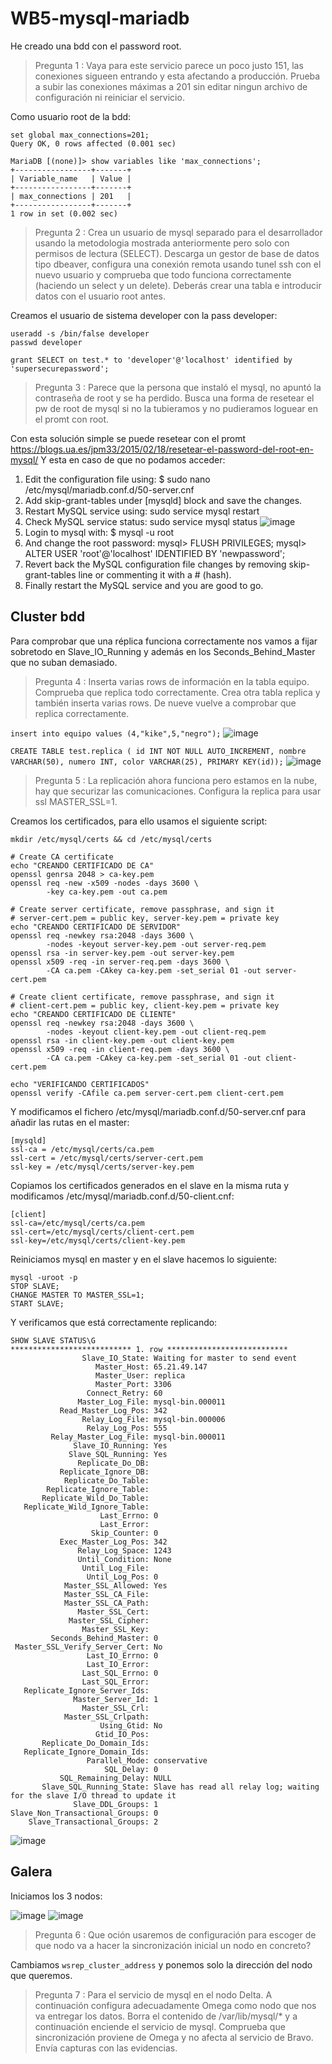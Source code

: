 # WB5-mysql-mariadb

He creado una bdd con el password root.

> Pregunta 1 : Vaya para este servicio parece un poco justo 151, las conexiones sigueen entrando y esta afectando a producción. Prueba a subir las conexiones máximas a 201 sin editar ningun archivo de configuración ni reiniciar el servicio.

Como usuario root de la bdd:
```
set global max_connections=201;
Query OK, 0 rows affected (0.001 sec)
		
MariaDB [(none)]> show variables like 'max_connections';
+-----------------+-------+
| Variable_name   | Value |
+-----------------+-------+
| max_connections | 201   |
+-----------------+-------+
1 row in set (0.002 sec)
```

> Pregunta 2 : Crea un usuario de mysql separado para el desarrollador usando la metodologia mostrada anteriormente pero solo con permisos de lectura (SELECT). 
> Descarga un gestor de base de datos tipo dbeaver, configura una conexión remota usando tunel ssh con el nuevo usuario y comprueba que todo funciona correctamente (haciendo un select y un delete). Deberás crear una tabla e introducir datos con el usuario root antes.

Creamos el usuario de sistema developer con la pass developer:
```
useradd -s /bin/false developer
passwd developer
		
grant SELECT on test.* to 'developer'@'localhost' identified by 'supersecurepassword';
```		
		
> Pregunta 3 : Parece que la persona que instaló el mysql, no apuntó la contraseña de root y se ha perdido. Busca una forma de resetear el pw de root de mysql si no la tubieramos y no pudieramos loguear en el promt con root.
	
Con esta solución simple se puede resetear con el promt
https://blogs.ua.es/jpm33/2015/02/18/resetear-el-password-del-root-en-mysql/ 
Y esta en caso de que no podamos acceder:
  
1. Edit the configuration file using: $ sudo nano /etc/mysql/mariadb.conf.d/50-server.cnf
2. Add skip-grant-tables under [mysqld] block and save the changes.
3. Restart MySQL service using: sudo service mysql restart
4. Check MySQL service status: sudo service mysql status
 ![image](https://user-images.githubusercontent.com/65896169/126289745-e1e76b57-c18c-4065-8e28-eb9841f7c604.png)
5. Login to mysql with: $ mysql -u root
6. And change the root password:
		mysql> FLUSH PRIVILEGES;
		mysql> ALTER USER 'root'@'localhost' IDENTIFIED BY 'newpassword';
7. Revert back the MySQL configuration file changes by removing skip-grant-tables line or commenting it with a # (hash).
8. Finally restart the MySQL service and you are good to go.

## Cluster bdd

Para comprobar que una réplica funciona correctamente nos vamos a fijar sobretodo en Slave_IO_Running y además en los Seconds_Behind_Master que no suban demasiado.

> Pregunta 4 : Inserta varias rows de información en la tabla equipo. Comprueba que replica todo correctamente. Crea otra tabla replica y también inserta varias rows. De nueve vuelve a comprobar que replica correctamente.

`insert into equipo values (4,"kike",5,"negro");`
![image](https://user-images.githubusercontent.com/65896169/129566592-d3aa7d81-ce3a-4070-9126-7ba78287a9b2.png)

`CREATE TABLE test.replica ( id INT NOT NULL AUTO_INCREMENT, nombre VARCHAR(50), numero INT, color VARCHAR(25), PRIMARY KEY(id));`
![image](https://user-images.githubusercontent.com/65896169/129567357-459829c1-0e6d-452e-80a8-d4ea9249d25b.png)

> Pregunta 5 : La replicación ahora funciona pero estamos en la nube, hay que securizar las comunicaciones. Configura la replica para usar ssl MASTER_SSL=1.

Creamos los certificados, para ello usamos el siguiente script:
```
mkdir /etc/mysql/certs && cd /etc/mysql/certs

# Create CA certificate
echo "CREANDO CERTIFICADO DE CA"
openssl genrsa 2048 > ca-key.pem
openssl req -new -x509 -nodes -days 3600 \
        -key ca-key.pem -out ca.pem

# Create server certificate, remove passphrase, and sign it
# server-cert.pem = public key, server-key.pem = private key
echo "CREANDO CERTIFICADO DE SERVIDOR"
openssl req -newkey rsa:2048 -days 3600 \
        -nodes -keyout server-key.pem -out server-req.pem
openssl rsa -in server-key.pem -out server-key.pem
openssl x509 -req -in server-req.pem -days 3600 \
        -CA ca.pem -CAkey ca-key.pem -set_serial 01 -out server-cert.pem

# Create client certificate, remove passphrase, and sign it
# client-cert.pem = public key, client-key.pem = private key
echo "CREANDO CERTIFICADO DE CLIENTE"
openssl req -newkey rsa:2048 -days 3600 \
        -nodes -keyout client-key.pem -out client-req.pem
openssl rsa -in client-key.pem -out client-key.pem
openssl x509 -req -in client-req.pem -days 3600 \
        -CA ca.pem -CAkey ca-key.pem -set_serial 01 -out client-cert.pem

echo "VERIFICANDO CERTIFICADOS"
openssl verify -CAfile ca.pem server-cert.pem client-cert.pem
```
Y modificamos el fichero /etc/mysql/mariadb.conf.d/50-server.cnf para añadir las rutas en el master:
```
[mysqld]
ssl-ca = /etc/mysql/certs/ca.pem
ssl-cert = /etc/mysql/certs/server-cert.pem
ssl-key = /etc/mysql/certs/server-key.pem
```
Copiamos los certificados generados en el slave en la misma ruta y modificamos /etc/mysql/mariadb.conf.d/50-client.cnf:
```
[client]
ssl-ca=/etc/mysql/certs/ca.pem
ssl-cert=/etc/mysql/certs/client-cert.pem
ssl-key=/etc/mysql/certs/client-key.pem
```

Reiniciamos mysql en master y en el slave hacemos lo siguiente:
```
mysql -uroot -p
STOP SLAVE;
CHANGE MASTER TO MASTER_SSL=1;
START SLAVE;
```

Y verificamos que está correctamente replicando:
```
SHOW SLAVE STATUS\G
*************************** 1. row ***************************
                Slave_IO_State: Waiting for master to send event
                   Master_Host: 65.21.49.147
                   Master_User: replica
                   Master_Port: 3306
                 Connect_Retry: 60
               Master_Log_File: mysql-bin.000011
           Read_Master_Log_Pos: 342
                Relay_Log_File: mysql-bin.000006
                 Relay_Log_Pos: 555
         Relay_Master_Log_File: mysql-bin.000011
              Slave_IO_Running: Yes
             Slave_SQL_Running: Yes
               Replicate_Do_DB:
           Replicate_Ignore_DB:
            Replicate_Do_Table:
        Replicate_Ignore_Table:
       Replicate_Wild_Do_Table:
   Replicate_Wild_Ignore_Table:
                    Last_Errno: 0
                    Last_Error:
                  Skip_Counter: 0
           Exec_Master_Log_Pos: 342
               Relay_Log_Space: 1243
               Until_Condition: None
                Until_Log_File:
                 Until_Log_Pos: 0
            Master_SSL_Allowed: Yes
            Master_SSL_CA_File:
            Master_SSL_CA_Path:
               Master_SSL_Cert:
             Master_SSL_Cipher:
                Master_SSL_Key:
         Seconds_Behind_Master: 0
 Master_SSL_Verify_Server_Cert: No
                 Last_IO_Errno: 0
                 Last_IO_Error:
                Last_SQL_Errno: 0
                Last_SQL_Error:
   Replicate_Ignore_Server_Ids:
              Master_Server_Id: 1
                Master_SSL_Crl:
            Master_SSL_Crlpath:
                    Using_Gtid: No
                   Gtid_IO_Pos:
       Replicate_Do_Domain_Ids:
   Replicate_Ignore_Domain_Ids:
                 Parallel_Mode: conservative
                     SQL_Delay: 0
           SQL_Remaining_Delay: NULL
       Slave_SQL_Running_State: Slave has read all relay log; waiting for the slave I/O thread to update it
              Slave_DDL_Groups: 1
Slave_Non_Transactional_Groups: 0
    Slave_Transactional_Groups: 2
```
![image](https://user-images.githubusercontent.com/65896169/129724499-badc6537-3a33-45a9-8a20-aecc4b5c5f26.png)

## Galera

Iniciamos los 3 nodos:

![image](https://user-images.githubusercontent.com/65896169/129787276-b0a08854-499c-4609-93b3-1d6c02fc1cd3.png)
![image](https://user-images.githubusercontent.com/65896169/129788147-99c5233f-94e5-4623-8669-c6e02123c6ce.png)

> Pregunta 6 : Que oción usaremos de configuración para escoger de que nodo va a hacer la sincronización inicial un nodo en concreto?

Cambiamos `wsrep_cluster_address` y ponemos solo la dirección del nodo que queremos.

> Pregunta 7 : Para el servicio de mysql en el nodo Delta. A continuación configura adecuadamente Omega como nodo que nos va entregar los datos. Borra el contenido de /var/lib/mysql/* y a continuación enciende el servicio de mysql. Comprueba que sincronización proviene de Omega y no afecta al servicio de Bravo. Envía capturas con las evidencias.


